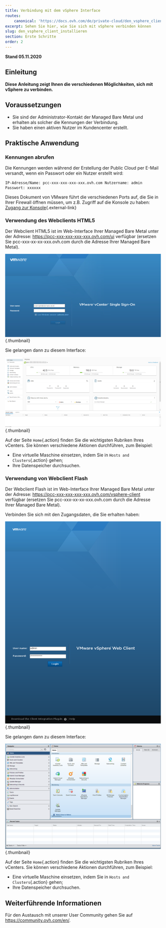 ```yaml
---
title: Verbindung mit dem vSphere Interface
routes:
    canonical: 'https://docs.ovh.com/de/private-cloud/den_vsphere_client_installieren/'
excerpt: Sehen Sie hier, wie Sie sich mit vSphere verbinden können
slug: den_vsphere_client_installieren
section: Erste Schritte
order: 2
---
```


**Stand 05.11.2020**

## Einleitung

**Diese Anleitung zeigt Ihnen die verschiedenen Möglichkeiten, sich mit vSphere zu verbinden.**

## Voraussetzungen

- Sie sind der Administrator-Kontakt der Managed Bare Metal und erhalten als solcher die Kennungen der Verbindung.
- Sie haben einen aktiven Nutzer im Kundencenter erstellt.


## Praktische Anwendung

### Kennungen abrufen

Die Kennungen werden während der Erstellung der Public Cloud per E-Mail versandt, wenn ein Passwort oder ein Nutzer erstellt wird:

```
IP-Adresse/Name: pcc-xxx-xxx-xxx-xxx.ovh.com Nutzername: admin Passwort: xxxxxx
```

Dieses Dokument von VMware führt die verschiedenen Ports auf, die Sie in Ihrer Firewall öffnen müssen, um z.B. Zugriff auf die Konsole zu haben: [Zugang zur Konsole](https://kb.vmware.com/s/article/1012382?lang=de){.external-link}

### Verwendung des Webclients HTML5

Der Webclient HTML5 ist im Web-Interface Ihrer Managed Bare Metal unter der Adresse: <https://pcc-xxx-xxx-xxx-xxx.ovh.com/ui> verfügbar (ersetzen Sie pcc-xxx-xx-xx-xxx.ovh.com durch die Adresse Ihrer Managed Bare Metal).

![Verbindung mit dem Interface vSphere HTML5](images/connection_interface_w_html5.png){.thumbnail}

Sie gelangen dann zu diesem Interface:

![Verbindung mit dem Interface vSphere HTML5](images/vsphere-client-html5.png){.thumbnail}

Auf der Seite `Home`{.action} finden Sie die wichtigsten Rubriken Ihres vCenters. Sie können verschiedene Aktionen durchführen, zum Beispiel:

- Eine virtuelle Maschine einsetzen, indem Sie in `Hosts and Clusters`{.action} gehen;
- Ihre Datenspeicher durchsuchen.

### Verwendung von Webclient Flash 

Der Webclient Flash ist im Web-Interface Ihrer Managed Bare Metal unter der Adresse: <https://pcc-xxx-xxx-xxx-xxx.ovh.com/vsphere-client> verfügbar (ersetzen Sie pcc-xxx-xx-xx-xxx.ovh.com durch die Adresse Ihrer Managed Bare Metal).

Verbinden Sie sich mit den Zugangsdaten, die Sie erhalten haben:

![vSphere Client](images/vsphere-client.png){.thumbnail}

Sie gelangen dann zu diesem Interface:

![Verbindung mit dem vSphere Interface ](images/connection_interface_w.png){.thumbnail}

Auf der Seite `Home`{.action} finden Sie die wichtigsten Rubriken Ihres vCenters. Sie können verschiedene Aktionen durchführen, zum Beispiel:

- Eine virtuelle Maschine einsetzen, indem Sie in `Hosts and Clusters`{.action} gehen;
- Ihre Datenspeicher durchsuchen.


## Weiterführende Informationen

Für den Austausch mit unserer User Community gehen Sie auf <https://community.ovh.com/en/>.
